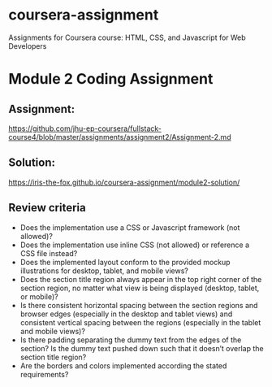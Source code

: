 # coursera-assignment
Assignments for Coursera course: HTML, CSS, and Javascript for Web Developers
  
#  Module 2 Coding Assignment
## Assignment:
https://github.com/jhu-ep-coursera/fullstack-course4/blob/master/assignments/assignment2/Assignment-2.md
## Solution:
https://iris-the-fox.github.io/coursera-assignment/module2-solution/
##  Review criteria 
- Does the implementation use a CSS or Javascript framework (not allowed)?  
- Does the implementation use inline CSS (not allowed) or reference a CSS file instead?  
- Does the implemented layout conform to the provided mockup illustrations for desktop, tablet, and mobile views?  
- Does the section title region always appear in the top right corner of the section region, no matter what view is being displayed (desktop, tablet, or mobile)?  
- Is there consistent horizontal spacing between the section regions and browser edges (especially in the desktop and tablet views) and consistent vertical spacing between the regions (especially in the tablet and mobile views)?  
- Is there padding separating the dummy text from the edges of the section? Is the dummy text pushed down such that it doesn’t overlap the section title region?  
- Are the borders and colors implemented according the stated requirements?  
